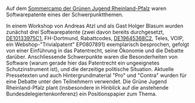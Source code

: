 Auf dem [Sommercamp der Grünen Jugend
Rheinland-Pfalz](http://www.gj-rlp.de/was_wir_machen/termine/sommercamp/programm.htm "wikilink")
waren Softwarepatente eines der Schwerpunktthemen.

In einem Workshop von Andreas Atzl und als Gast Holger Blasum wurden
zunächst drei Softwarepatente (zwei davon bereits durchgesetzt,
[DE10133975C1](DE10133975C1 "wikilink"), FH-Dortmund, Rabattcodes,
[DE19645368C2](DE19645368C2 "wikilink"), Teles, VOIP, ein
Webshop-\"Trivialpatent\" EP0807891) exemplarisch besprochen, gefolgt
von einer Einführung in das Patentrecht, seine Ökonomie und die Debatte
darüber. Anschliessende Schwerpunkte waren die Besonderheiten von
Software (warum gerade hier das Patentrecht ein ungeeignetes
Schutzinstrument ist), und die derzeitige politische Situation. Aktuelle
Pressetexten und auch Hintergrundmaterial \"Pro\" und \"Contra\" wurden
für eine Debatte unter den Teilnehmern verwendet. Die Grüne Jugend
Rheinland-Pfalz plant (insbesondere in Hinblick auf die anstehende
Bundesdelegiertenkonferenz) ein Positionspapier zum Thema.

